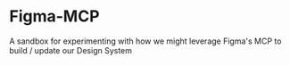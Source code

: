 # Figma-MCP
A sandbox for experimenting with how we might leverage Figma's MCP to build / update our Design System
